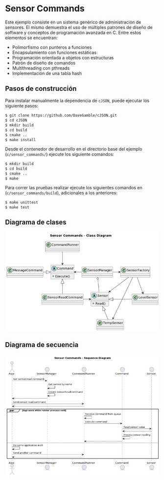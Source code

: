 # Sensor Commands

Este ejemplo consiste en un sistema genérico de administración de sensores. El mismo demuestra el uso de múltiples patrones de diseño de software y conceptos de programación avanzada en C. Entre estos elementos se encuentran:

- Polimorfismo con punteros a funciones
- Encapsulamiento con funciones estáticas
- Programación orientada a objetos con estructuras
- Patrón de diseño de comandos
- Multithreading con pthreads
- Implementación de una tabla hash

## Pasos de construcción
Para instalar manualmente la dependencia de `cJSON`, puede ejecutar los siguiente pasos:

```console
$ git clone https://github.com/DaveGamble/cJSON.git
$ cd cJSON
$ mkdir build
$ cd build
$ cmake ..
$ make install
```

Desde el contenedor de desarrollo en el directorio base del ejemplo (`c/sensor_commands/`) ejecute los siguiente comandos:

```console
$ mkdir build
$ cd build
$ cmake ..
$ make
```
Para correr las pruebas realizar ejecute los siguientes comandos en (`c/sensor_commands/build`), adicionales a los anteriores:

```console
$ make unittest
$ make test
```

## Diagrama de clases
![scmds_uml_class](../../python/sensor_commands/uml/sensor_commands_class.png)

## Diagrama de secuencia
![scmds_uml_seq](../../python/sensor_commands/uml/sensor_commands_seq.png)
